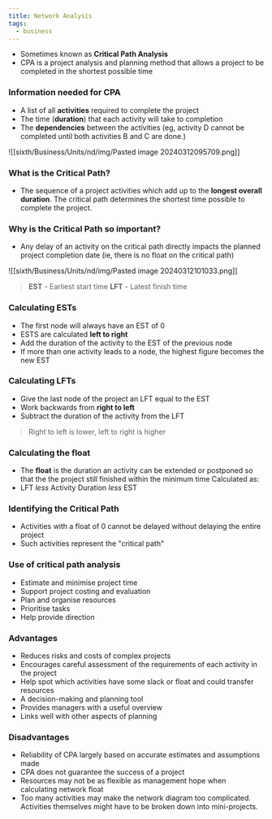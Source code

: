 ```yaml
---
title: Network Analysis
tags:
  - business
---
```

- Sometimes known as **Critical Path Analysis**
- CPA is a project analysis and planning method that allows a project to be completed in the shortest possible time

### Information needed for CPA

- A list of all **activities** required to complete the project
- The time (**duration**) that each activity will take to completion
- The **dependencies** between the activities (eg, activity D cannot be completed until both activities B and C are done.)

![[sixth/Business/Units/nd/img/Pasted image 20240312095709.png]]

### What is the Critical Path?

- The sequence of a project activities which add up to the **longest overall duration**. The critical path determines the shortest time possible to complete the project.
### Why is the Critical Path so important?

- Any delay of an activity on the critical path directly impacts the planned project completion date (ie, there is no float on the critical path)


![[sixth/Business/Units/nd/img/Pasted image 20240312101033.png]]
> **EST** - Earliest start time
> **LFT** - Latest finish time

### Calculating ESTs

- The first node will always have an EST of 0
- ESTS are calculated **left to right**
- Add the duration of the activity to the EST of the previous node
- If more than one activity leads to a node, the highest figure becomes the new EST

### Calculating LFTs

- Give the last node of the project an LFT equal to the EST
- Work backwards from **right to left**
- Subtract the duration of the activity from the LFT

> Right to left is lower, left to right is higher

### Calculating the float

- The **float** is the duration an activity can be extended or postponed so that the the project still finished within the minimum time
Calculated as:
- LFT *less* Activity Duration *less* EST

### Identifying the Critical Path

- Activities with a float of 0 cannot be delayed without delaying the entire project
- Such activities represent the "critical path"

### Use  of critical path analysis

- Estimate and minimise project time
- Support project costing and evaluation
- Plan and organise resources
- Prioritise tasks
- Help provide direction



### Advantages

- Reduces risks and costs of complex projects
- Encourages careful assessment of the requirements of each activity in the project
- Help spot which activities have some slack or float and could transfer resources
- A decision-making and planning tool
- Provides managers with a useful overview
- Links well with other aspects of planning

### Disadvantages

- Reliability of CPA largely based on accurate estimates and assumptions made
- CPA does not guarantee the success of a project
- Resources may not be as flexible as management hope when calculating network float
- Too many activities may make the network diagram too complicated. Activities themselves might have to be broken down into mini-projects.


